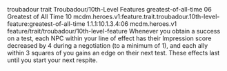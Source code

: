 <ability>
  <metadata>
    <class>troubadour</class>
    <feature_type>trait</feature_type>
    <file_dpath>Troubadour/10th-Level Features</file_dpath>
    <item_id>greatest-of-all-time</item_id>
    <item_index>06</item_index>
    <item_name>Greatest of All Time</item_name>
    <level>10</level>
    <scc>mcdm.heroes.v1:feature.trait.troubadour.10th-level-feature:greatest-of-all-time</scc>
    <scdc>1.1.1:10.1.3.4:06</scdc>
    <source>mcdm.heroes.v1</source>
    <type>feature/trait/troubadour/10th-level-feature</type>
  </metadata>
  <effects>
    <effect type="mundane">Whenever you obtain a success on a test, each NPC within your line of effect has their Impression score decreased by 4 during a negotiation (to a minimum of 1), and each ally within 3 squares of you gains an edge on their next test. These effects last until you start your next respite.</effect>
  </effects>
</ability>
